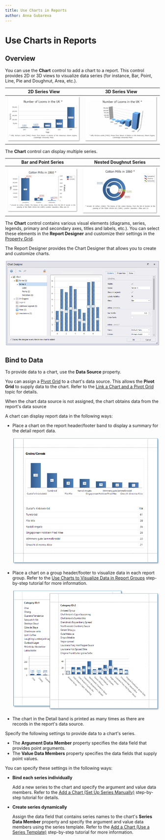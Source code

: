 ```yaml
---
title: Use Charts in Reports
author: Anna Gubareva
---
```

# Use Charts in Reports

## Overview

You can use the **Chart** control to add a chart to a report. This control provides 2D or 3D views to visualize data series (for instance, Bar, Point, Line, Pie and Doughnut, Area, etc.).

| 2D Series View | 3D Series View |
|---|---|
| ![](../../../../../images/eurd-win-chart-2d-series-example.png) | ![](../../../../../images/eurd-win-chart-3d-series-example.png) |

The **Chart** control can display multiple series.

| Bar and Point Series | Nested Doughnut Series |
|---|---|
| ![](../../../../../images/eurd-win-chart-bar-and-point-series.png) | ![](../../../../../images/eurd-win-chart-nested-doghnut-series.png)|

The **Chart** control contains various visual elements (diagrams, series, legends, primary and secondary axes, titles and labels, etc.). You can select these elements in the **Report Designer** and customize their settings in the [Property Grid](../../report-designer-tools/ui-panels/property-grid.md).

The Report Designer provides the Chart Designer that allows you to create and customize charts.

![](../../../../../images/eurd-win-chart-designer-ui.png)

## Bind to Data

To provide data to a chart, use the **Data Source** property.

You can assign a [Pivot Grid](../../create-popular-reports/create-a-cross-tab-report.md) to a chart's data source. This allows the **Pivot Grid** to supply data to the chart. Refer to the  [Link a Chart and a Pivot Grid](link-a-chart-and-a-pivot-grid.md) topic for details.

When the chart data source is not assigned, the chart obtains data from the report's data source 

A chart can display report data in the following ways:

* Place a chart on the report header/footer band to display a summary for the detail report data.

    ![](../../../../../images/eurd-win-chart-in-report-header.png)

* Place a chart on a group header/footer to visualize data in each report group. Refer to the [Use Charts to Visualize Data in Report Groups](use-charts-to-visualize-data-in-report-groups.md) step-by-step tutorial for more information.

    ![](../../../../../images/eurd-win-chart-in-group-footer.png)

* The chart in the Detail band is printed as many times as there are records in the report's data source. 

Specify the following settings to provide data to a chart's series.

* The **Argument Data Member** property specifies the data field that provides point arguments.
* The **Value Data Members** property specifies the data fields that supply point values.

You can specify these settings in the following ways:

* **Bind each series individually**

    Add a new series to the chart and specify the argument and value data members. Refer to the [Add a Chart (Set Up Series Manually)](add-a-chart-set-up-series-manually.md) step-by-step tutorial for details.

* **Create series dynamically**

    Assign the data field that contains series names to the chart's **Series Data Member** property and specify the argument and value data members using the series template. Refer to the [Add a Chart (Use a Series Template)](add-a-chart-use-a-series-template.md) step-by-step tutorial for more information.

